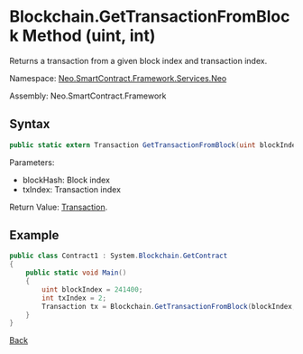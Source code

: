 # Blockchain.GetTransactionFromBlock Method (uint, int)

Returns a transaction from a given block index and transaction index.

Namespace: [Neo.SmartContract.Framework.Services.Neo](../../neo.md)

Assembly: Neo.SmartContract.Framework

## Syntax

```c#
public static extern Transaction GetTransactionFromBlock(uint blockIndex, int txIndex)
```

Parameters: 

- blockHash: Block index
- txIndex: Transaction index

Return Value: [Transaction](../Transaction.md).

## Example

```c#
public class Contract1 : System.Blockchain.GetContract
{
    public static void Main()
    {
        uint blockIndex = 241400;
        int txIndex = 2;
        Transaction tx = Blockchain.GetTransactionFromBlock(blockIndex, txIndex);
    }
}
```



[Back](../Blockchain.md)
